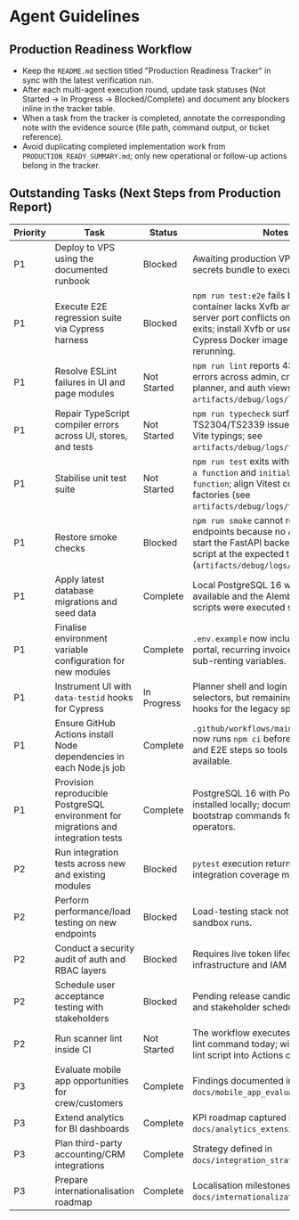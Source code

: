 # Agent Guidelines

## Production Readiness Workflow
- Keep the `README.md` section titled "Production Readiness Tracker" in sync with the latest verification run.
- After each multi-agent execution round, update task statuses (Not Started → In Progress → Blocked/Complete) and document any blockers inline in the tracker table.
- When a task from the tracker is completed, annotate the corresponding note with the evidence source (file path, command output, or ticket reference).
- Avoid duplicating completed implementation work from `PRODUCTION_READY_SUMMARY.md`; only new operational or follow-up actions belong in the tracker.

## Outstanding Tasks (Next Steps from Production Report)
| Priority | Task | Status | Notes |
| --- | --- | --- | --- |
| P1 | Deploy to VPS using the documented runbook | Blocked | Awaiting production VPS access and secrets bundle to execute the runbook. |
| P1 | Execute E2E regression suite via Cypress harness | Blocked | `npm run test:e2e` fails because the container lacks Xvfb and the dev server port conflicts once Cypress exits; install Xvfb or use the provided Cypress Docker image before rerunning. |
| P1 | Resolve ESLint failures in UI and page modules | Not Started | `npm run lint` reports 43 blocking errors across admin, crew, CRM, planner, and auth views; triage per `artifacts/debug/logs/lint.log`. |
| P1 | Repair TypeScript compiler errors across UI, stores, and tests | Not Started | `npm run typecheck` surfaces extensive TS2304/TS2339 issues plus missing Vite typings; see `artifacts/debug/logs/typecheck.log`. |
| P1 | Stabilise unit test suite | Not Started | `npm run test` exits with `vi.mock is not a function` and `initializer is not a function`; align Vitest config and store factories (see `artifacts/debug/logs/test.log`). |
| P1 | Restore smoke checks | Blocked | `npm run smoke` cannot reach health endpoints because no API is running; start the FastAPI backend or point the script at the expected target (`artifacts/debug/logs/smoke.log`). |
| P1 | Apply latest database migrations and seed data | Complete | Local PostgreSQL 16 with PostGIS is available and the Alembic plus seed scripts were executed successfully. |
| P1 | Finalise environment variable configuration for new modules | Complete | `.env.example` now includes customer portal, recurring invoice, booking, and sub-renting variables. |
| P1 | Instrument UI with `data-testid` hooks for Cypress | In Progress | Planner shell and login views expose selectors, but remaining flows still need hooks for the legacy specs. |
| P1 | Ensure GitHub Actions install Node dependencies in each Node.js job | Complete | `.github/workflows/main-workflow.yml` now runs `npm ci` before lint, test, build, and E2E steps so tools like ESLint are available. |
| P1 | Provision reproducible PostgreSQL environment for migrations and integration tests | Complete | PostgreSQL 16 with PostGIS has been installed locally; document the bootstrap commands for future operators. |
| P2 | Run integration tests across new and existing modules | Blocked | `pytest` execution returned no tests; integration coverage must be authored. |
| P2 | Perform performance/load testing on new endpoints | Blocked | Load-testing stack not available during sandbox runs. |
| P2 | Conduct a security audit of auth and RBAC layers | Blocked | Requires live token lifecycle infrastructure and IAM stakeholders. |
| P2 | Schedule user acceptance testing with stakeholders | Blocked | Pending release candidate availability and stakeholder scheduling. |
| P2 | Run scanner lint inside CI | Not Started | The workflow executes only the root lint command today; wire the scanner lint script into Actions once ready. |
| P3 | Evaluate mobile app opportunities for crew/customers | Complete | Findings documented in `docs/mobile_app_evaluation.md`. |
| P3 | Extend analytics for BI dashboards | Complete | KPI roadmap captured in `docs/analytics_extension_plan.md`. |
| P3 | Plan third-party accounting/CRM integrations | Complete | Strategy defined in `docs/integration_strategy.md`. |
| P3 | Prepare internationalisation roadmap | Complete | Localisation milestones outlined in `docs/internationalization_roadmap.md`. |
